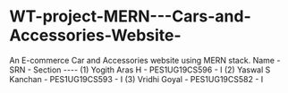 # WT-project-MERN---Cars-and-Accessories-Website-
An E-commerce Car and Accessories website using MERN stack.
Name - SRN - Section ----
(1) Yogith Aras H - PES1UG19CS596 - I 
(2) Yaswal S Kanchan - PES1UG19CS593 - I 
(3) Vridhi Goyal - PES1UG19CS582 - I 
        
